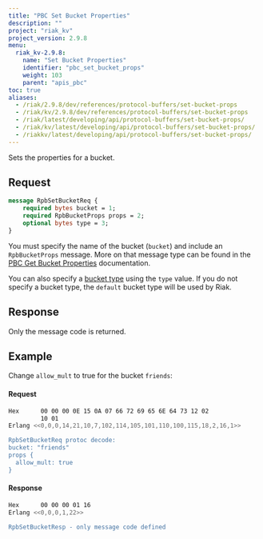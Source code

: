 ```yaml
---
title: "PBC Set Bucket Properties"
description: ""
project: "riak_kv"
project_version: 2.9.8
menu:
  riak_kv-2.9.8:
    name: "Set Bucket Properties"
    identifier: "pbc_set_bucket_props"
    weight: 103
    parent: "apis_pbc"
toc: true
aliases:
  - /riak/2.9.8/dev/references/protocol-buffers/set-bucket-props
  - /riak/kv/2.9.8/dev/references/protocol-buffers/set-bucket-props
  - /riak/latest/developing/api/protocol-buffers/set-bucket-props/
  - /riak/kv/latest/developing/api/protocol-buffers/set-bucket-props/
  - /riakkv/latest/developing/api/protocol-buffers/set-bucket-props/
---
```


Sets the properties for a bucket.

## Request

```protobuf
message RpbSetBucketReq {
    required bytes bucket = 1;
    required RpbBucketProps props = 2;
    optional bytes type = 3;
}
```

You must specify the name of the bucket (`bucket`) and include an
`RpbBucketProps` message. More on that message type can be found in the
[PBC Get Bucket Properties]({{<baseurl>}}riak/kv/2.9.8/developing/api/protocol-buffers/get-bucket-props) documentation.

You can also specify a [bucket type]({{<baseurl>}}riak/kv/2.9.8/developing/usage/bucket-types) using the
`type` value. If you do not specify a bucket type, the `default` bucket
type will be used by Riak.

## Response

Only the message code is returned.

## Example

Change `allow_mult` to true for the bucket `friends`:

#### Request

```bash
Hex      00 00 00 0E 15 0A 07 66 72 69 65 6E 64 73 12 02
         10 01
Erlang <<0,0,0,14,21,10,7,102,114,105,101,110,100,115,18,2,16,1>>

RpbSetBucketReq protoc decode:
bucket: "friends"
props {
  allow_mult: true
}

```

#### Response

```bash
Hex      00 00 00 01 16
Erlang <<0,0,0,1,22>>

RpbSetBucketResp - only message code defined
```



